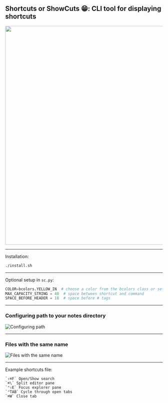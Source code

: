 ## Shortcuts or ShowCuts 😁: CLI tool for displaying shortcuts

<img src="https://github.com/asynchroza/showcuts/assets/104720011/e4228f2f-e3e4-4e47-8476-d4bc1192faf7" width="700"/>

---
Installation:
```bash
./install.sh
```
---
Optional setup in `sc.py`:
```python
COLOR=bcolors.YELLOW_IN  # choose a color from the bcolors class or set a custom one
MAX_CAPACITY_STRING = 40  # space between shortcut and command
SPACE_BEFORE_HEADER = 18  # space before # tags
```
---
### Configuring path to your notes directory
![Configuring path](https://github.com/asynchroza/showcuts/assets/104720011/cfa9329c-0f8d-44b0-b948-3524f61f7da4)

---
### Files with the same name
![Files with the same name](https://github.com/asynchroza/showcuts/assets/104720011/afd376c8-2430-4a35-bc5c-7cb7275c6d1c)

---

Example shortcuts file:

```text
`⇧⌘F` Open/Show search
`⌘\` Split editor pane
`⌃⇧E` Focus explorer pane
`⌃TAB` Cycle through open tabs
`⌘W` Close tab
```


